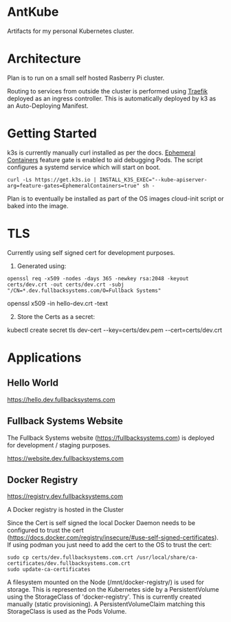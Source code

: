 # AntKube

Artifacts for my personal Kubernetes cluster.

# Architecture

Plan is to run on a small self hosted Rasberry Pi cluster.

Routing to services from outside the cluster is performed using [Traefik][Traefik] deployed as an ingress controller. This is automatically deployed by k3 as an Auto-Deploying Manifest.

# Getting Started

k3s is currently manually curl installed as per the docs. [Ephemeral Containers][Ephemeral] feature gate is enabled to aid debugging Pods.  The script configures a systemd service which will start on boot.

```
curl -Ls https://get.k3s.io | INSTALL_K3S_EXEC="--kube-apiserver-arg=feature-gates=EphemeralContainers=true" sh -
```

Plan is to eventually be installed as part of the OS images cloud-init script or baked into the image.

# TLS

Currently using self signed cert for development purposes.

1) Generated using:

```
openssl req -x509 -nodes -days 365 -newkey rsa:2048 -keyout certs/dev.crt -out certs/dev.crt -subj "/CN=*.dev.fullbacksystems.com/O=Fullback Systems"
```


openssl x509 -in hello-dev.crt -text

2) Store the Certs as a secret:

  kubectl create secret tls dev-cert --key=certs/dev.pem --cert=certs/dev.crt


# Applications

## Hello World

https://hello.dev.fullbacksystems.com

## Fullback Systems Website

The Fullback Systems website (https://fullbacksystems.com) is deployed for development / staging purposes.

https://website.dev.fullbacksystems.com



## Docker Registry

https://registry.dev.fullbacksystems.com

A Docker registry is hosted in the Cluster

Since the Cert is self signed the local Docker Daemon needs to be configured to trust the cert (https://docs.docker.com/registry/insecure/#use-self-signed-certificates). If using podman  you just need to add the cert to the OS to trust the cert:

    sudo cp certs/dev.fullbacksystems.com.crt /usr/local/share/ca-certificates/dev.fullbacksystems.com.crt
    sudo update-ca-certificates 


A filesystem mounted on the Node (/mnt/docker-registry/<disk-uuid>) is used for storage. This is represented on the Kubernetes side by a PersistentVolume using the StorageClass of 'docker-registry'. This is currently created manually (static provisioning). A PersistentVolumeClaim matching this StorageClass is used as the Pods Volume.

[Traefik]: https://rancher.com/docs/k3s/latest/en/networking/#traefik-ingress-controller
[Ephemeral]: https://kubernetes.io/docs/tasks/debug-application-cluster/debug-running-pod/#ephemeral-container
